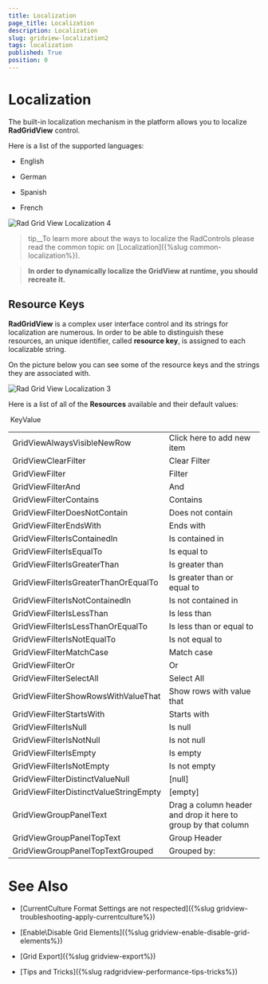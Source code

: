 ```yaml
---
title: Localization
page_title: Localization
description: Localization
slug: gridview-localization2
tags: localization
published: True
position: 0
---
```


# Localization



The built-in localization mechanism in the platform allows you to localize __RadGridView__ control. 

Here is a list of the supported languages:
      

* English
        

* German
        

* Spanish
        

* French

![Rad Grid View Localization 4](images/RadGridView_Localization_4.png)

>tip__To learn more about the ways to localize the RadControls please read the common topic on [Localization]({%slug common-localization%}).

>__In order to dynamically localize the GridView at runtime, you should recreate it.__

## Resource Keys

__RadGridView__ is a complex user interface control and its strings for localization are numerous. In order to be able to distinguish these resources, an unique identifier, called __resource key__, is assigned to each localizable string.

On the picture below you can see some of the resource keys and the strings they are associated with.

![Rad Grid View Localization 3](images/RadGridView_Localization_3.png)

Here is a list of all of the __Resources__ available and their default values:


<table> <tr>KeyValue</tr><tr><td>GridViewAlwaysVisibleNewRow</td><td>Click here to add new item</td></tr><tr><td>GridViewClearFilter</td><td>Clear Filter</td></tr><tr><td>GridViewFilter</td><td>Filter</td></tr><tr><td>GridViewFilterAnd</td><td>And</td></tr><tr><td>GridViewFilterContains</td><td>Contains</td></tr><tr><td>GridViewFilterDoesNotContain</td><td>Does not contain</td></tr><tr><td>GridViewFilterEndsWith</td><td>Ends with</td></tr><tr><td>GridViewFilterIsContainedIn</td><td>Is contained in</td></tr><tr><td>GridViewFilterIsEqualTo</td><td>Is equal to</td></tr><tr><td>GridViewFilterIsGreaterThan</td><td>Is greater than</td></tr><tr><td>GridViewFilterIsGreaterThanOrEqualTo</td><td>Is greater than or equal to</td></tr><tr><td>GridViewFilterIsNotContainedIn</td><td>Is not contained in</td></tr><tr><td>GridViewFilterIsLessThan</td><td>Is less than</td></tr><tr><td>GridViewFilterIsLessThanOrEqualTo</td><td>Is less than or equal to</td></tr><tr><td>GridViewFilterIsNotEqualTo</td><td>Is not equal to</td></tr><tr><td>GridViewFilterMatchCase</td><td>Match case</td></tr><tr><td>GridViewFilterOr</td><td>Or</td></tr><tr><td>GridViewFilterSelectAll</td><td>Select All</td></tr><tr><td>GridViewFilterShowRowsWithValueThat</td><td>Show rows with value that</td></tr><tr><td>GridViewFilterStartsWith</td><td>Starts with</td></tr><tr><td>GridViewFilterIsNull</td><td>Is null</td></tr><tr><td>GridViewFilterIsNotNull</td><td>Is not null</td></tr><tr><td>GridViewFilterIsEmpty</td><td>Is empty</td></tr><tr><td>GridViewFilterIsNotEmpty</td><td>Is not empty</td></tr><tr><td>GridViewFilterDistinctValueNull</td><td>[null]</td></tr><tr><td>GridViewFilterDistinctValueStringEmpty</td><td>[empty]</td></tr><tr><td>GridViewGroupPanelText</td><td>Drag a column header and drop it here to group by that column</td></tr><tr><td>GridViewGroupPanelTopText</td><td>Group Header</td></tr><tr><td>GridViewGroupPanelTopTextGrouped</td><td>Grouped by:</td></tr></table>

# See Also

 * [CurrentCulture Format Settings are not respected]({%slug gridview-troubleshooting-apply-currentculture%})

 * [Enable\Disable Grid Elements]({%slug gridview-enable-disable-grid-elements%})

 * [Grid Export]({%slug gridview-export%})

 * [Tips and Tricks]({%slug radgridview-performance-tips-tricks%})
